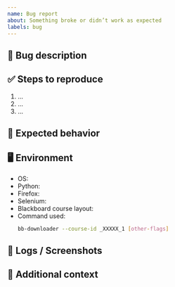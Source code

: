 ```yaml
---
name: Bug report
about: Something broke or didn’t work as expected
labels: bug
---
```


## 🐛 Bug description
<!-- A clear and concise description of what the bug is -->

## ✅ Steps to reproduce
1. …
2. …
3. …

## 🤖 Expected behavior
<!-- What did you expect to happen? -->

## 🖥️ Environment
- OS: <!-- Ubuntu 22.04, etc. -->
- Python: <!-- 3.10, 3.11 -->
- Firefox: <!-- version -->
- Selenium: <!-- version -->
- Blackboard course layout: <!-- Ultra / Classic or mixed, if known -->
- Command used: 
  ```bash
  bb-downloader --course-id _XXXXX_1 [other-flags]

## 📎 Logs / Screenshots
<!-- Paste relevant logs, stack traces, or screenshots -->

## 🧭 Additional context
<!-- Any other details that might help diagnose -->